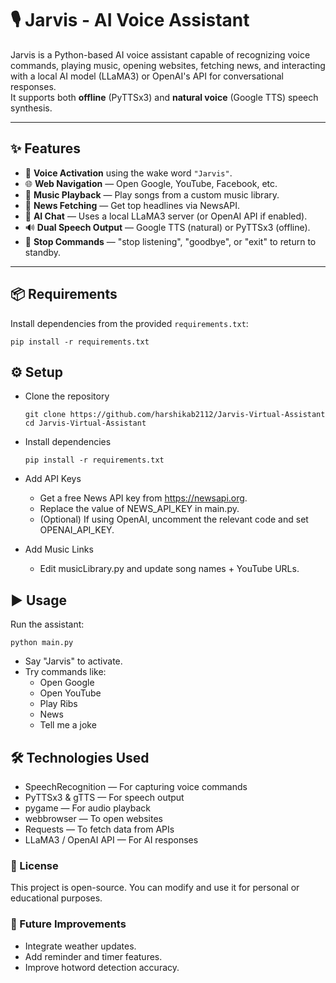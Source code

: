 # 🎙️ Jarvis - AI Voice Assistant

Jarvis is a Python-based AI voice assistant capable of recognizing voice commands, playing music, opening websites, fetching news, and interacting with a local AI model (LLaMA3) or OpenAI's API for conversational responses.  
It supports both **offline** (PyTTSx3) and **natural voice** (Google TTS) speech synthesis.

---

## ✨ Features
- 🎤 **Voice Activation** using the wake word `"Jarvis"`.
- 🌐 **Web Navigation** — Open Google, YouTube, Facebook, etc.
- 🎵 **Music Playback** — Play songs from a custom music library.
- 📰 **News Fetching** — Get top headlines via NewsAPI.
- 🤖 **AI Chat** — Uses a local LLaMA3 server (or OpenAI API if enabled).
- 🔊 **Dual Speech Output** — Google TTS (natural) or PyTTSx3 (offline).
- 🛑 **Stop Commands** — "stop listening", "goodbye", or "exit" to return to standby.

---

## 📦 Requirements
Install dependencies from the provided `requirements.txt`:
  ```
  pip install -r requirements.txt
  ```

## ⚙️ Setup

- Clone the repository
  ```
  git clone https://github.com/harshikab2112/Jarvis-Virtual-Assistant
  cd Jarvis-Virtual-Assistant
  ```

- Install dependencies
  ```
  pip install -r requirements.txt
  ```

- Add API Keys
  - Get a free News API key from https://newsapi.org.
  - Replace the value of NEWS_API_KEY in main.py.
  - (Optional) If using OpenAI, uncomment the relevant code and set OPENAI_API_KEY.
- Add Music Links
  - Edit musicLibrary.py and update song names + YouTube URLs.
 
## ▶️ Usage
Run the assistant:
```
python main.py
```
- Say "Jarvis" to activate.
- Try commands like:
  - Open Google
  - Open YouTube
  - Play Ribs
  - News
  - Tell me a joke
 
## 🛠️ Technologies Used
- SpeechRecognition — For capturing voice commands
- PyTTSx3 & gTTS — For speech output
- pygame — For audio playback
- webbrowser — To open websites
- Requests — To fetch data from APIs
- LLaMA3 / OpenAI API — For AI responses

### 📜 License
This project is open-source. You can modify and use it for personal or educational purposes.

### 🚀 Future Improvements
- Integrate weather updates.
- Add reminder and timer features.
- Improve hotword detection accuracy.
